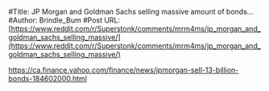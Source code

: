 #Title: JP Morgan and Goldman Sachs selling massive amount of bonds...
#Author: Brindle_Bum
#Post URL: [https://www.reddit.com/r/Superstonk/comments/mrm4ms/jp_morgan_and_goldman_sachs_selling_massive/](https://www.reddit.com/r/Superstonk/comments/mrm4ms/jp_morgan_and_goldman_sachs_selling_massive/)


https://ca.finance.yahoo.com/finance/news/jpmorgan-sell-13-billion-bonds-184602000.html